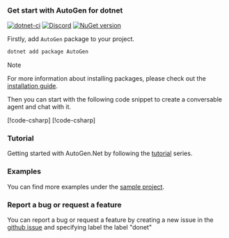 ### Get start with AutoGen for dotnet
[![dotnet-ci](https://github.com/autogenhub/autogen/actions/workflows/dotnet-build.yml/badge.svg)](https://github.com/autogenhub/autogen/actions/workflows/dotnet-build.yml)
[![Discord](https://img.shields.io/discord/1153072414184452236?logo=discord&style=flat)](https://discord.gg/pAbnFJrkgZ)
[![NuGet version](https://badge.fury.io/nu/AutoGen.Core.svg)](https://badge.fury.io/nu/AutoGen.Core)

Firstly, add `AutoGen` package to your project.

```bash
dotnet add package AutoGen
```

> [!NOTE]
> For more information about installing packages, please check out the [installation guide](Installation.md).

Then you can start with the following code snippet to create a conversable agent and chat with it.

[!code-csharp[](../../sample/AutoGen.BasicSamples/CodeSnippet/GetStartCodeSnippet.cs?name=snippet_GetStartCodeSnippet)]
[!code-csharp[](../../sample/AutoGen.BasicSamples/CodeSnippet/GetStartCodeSnippet.cs?name=code_snippet_1)]

### Tutorial
Getting started with AutoGen.Net by following the [tutorial](../tutorial/Chat-with-an-agent.md) series.
### Examples
You can find more examples under the [sample project](https://github.com/autogenhub/autogen/tree/dotnet/dotnet/sample/AutoGen.BasicSamples).

### Report a bug or request a feature
You can report a bug or request a feature by creating a new issue in the [github issue](https://github.com/autogenhub/autogen/issues) and specifying label the label "donet" 
